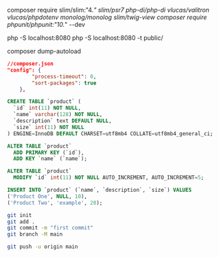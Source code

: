 
composer require slim/slim:"4.*" slim/psr7 php-di/php-di vlucas/valitron vlucas/phpdotenv monolog/monolog slim/twig-view
composer require phpunit/phpunit:"10.*" --dev


php -S localhost:8080
php -S localhost:8080 -t public/

composer dump-autoload

```json
//composer.json
"config": {
        "process-timeout": 0,
        "sort-packages": true
    },
```

```sql
CREATE TABLE `product` (
  `id` int(11) NOT NULL,
  `name` varchar(128) NOT NULL,
  `description` text DEFAULT NULL,
  `size` int(11) NOT NULL
) ENGINE=InnoDB DEFAULT CHARSET=utf8mb4 COLLATE=utf8mb4_general_ci;

ALTER TABLE `product`
  ADD PRIMARY KEY (`id`),
  ADD KEY `name` (`name`);

ALTER TABLE `product`
  MODIFY `id` int(11) NOT NULL AUTO_INCREMENT, AUTO_INCREMENT=5;

INSERT INTO `product` (`name`, `description`, `size`) VALUES
('Product One', NULL, 10),
('Product Two', 'example', 20);
```

```bash
git init
git add .
git commit -m "first commit"
git branch -M main

git push -u origin main
```